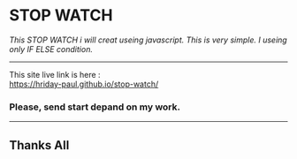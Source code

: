 # STOP WATCH 
_This STOP WATCH i will creat useing javascript. This is very simple. I useing only IF ELSE condition._ 

---

This site live link is here : <br>
https://hriday-paul.github.io/stop-watch/

### Please, send start depand on my work.


---
## Thanks All
